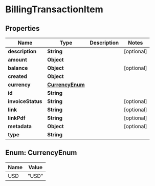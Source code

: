 

# BillingTransactionItem


## Properties

| Name | Type | Description | Notes |
|------------ | ------------- | ------------- | -------------|
|**description** | **String** |  |  [optional] |
|**amount** | **Object** |  |  |
|**balance** | **Object** |  |  [optional] |
|**created** | **Object** |  |  |
|**currency** | [**CurrencyEnum**](#CurrencyEnum) |  |  |
|**id** | **String** |  |  |
|**invoiceStatus** | **String** |  |  [optional] |
|**link** | **String** |  |  [optional] |
|**linkPdf** | **String** |  |  [optional] |
|**metadata** | **Object** |  |  [optional] |
|**type** | **String** |  |  |



## Enum: CurrencyEnum

| Name | Value |
|---- | -----|
| USD | &quot;USD&quot; |




